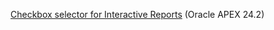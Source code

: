 <a href="https://github.com/andreiluizf/oracleapex/blob/main/checkbox_on_ir.md#how-to-make-a-checkbox-selector-for-interactive-reports--on-oracle-apex-242">Checkbox selector for Interactive Reports</a> (Oracle APEX 24.2)
